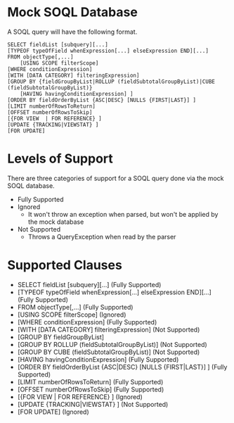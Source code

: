 # Mock SOQL Database


A SOQL query will have the following format.

```
SELECT fieldList [subquery][...]
[TYPEOF typeOfField whenExpression[...] elseExpression END][...]
FROM objectType[,...] 
    [USING SCOPE filterScope]
[WHERE conditionExpression]
[WITH [DATA CATEGORY] filteringExpression]
[GROUP BY {fieldGroupByList|ROLLUP (fieldSubtotalGroupByList)|CUBE (fieldSubtotalGroupByList)} 
    [HAVING havingConditionExpression] ] 
[ORDER BY fieldOrderByList {ASC|DESC} [NULLS {FIRST|LAST}] ]
[LIMIT numberOfRowsToReturn]
[OFFSET numberOfRowsToSkip]
[{FOR VIEW  | FOR REFERENCE} ]
[UPDATE {TRACKING|VIEWSTAT} ]
[FOR UPDATE]
```

# Levels of Support
There are three categories of support for a SOQL query done via the mock SOQL database.
* Fully Supported
* Ignored
  * It won't throw an exception when parsed, but won't be applied by the mock database
* Not Supported
  * Throws a QueryException when read by the parser

# Supported Clauses
* SELECT fieldList \[subquery\]\[...\] (Fully Supported)
* \[TYPEOF typeOfField whenExpression\[...\] elseExpression END\]\[...\] (Fully Supported)
* FROM objectType\[,...\] (Fully Supported)
* \[USING SCOPE filterScope\] (Ignored)
* \[WHERE conditionExpression\] (Fully Supported)
* \[WITH \[DATA CATEGORY\] filteringExpression\] (Not Supported)
* \[GROUP BY fieldGroupByList\]
* \[GROUP BY ROLLUP (fieldSubtotalGroupByList)\] (Not Supported)
* \[GROUP BY CUBE (fieldSubtotalGroupByList)\] (Not Supported)
* \[HAVING havingConditionExpression\] (Fully Supported)
* \[ORDER BY fieldOrderByList {ASC|DESC} \[NULLS {FIRST|LAST}\] \] (Fully Supported)
* \[LIMIT numberOfRowsToReturn\] (Fully Supported)
* \[OFFSET numberOfRowsToSkip\] (Fully Supported)
* \[{FOR VIEW  | FOR REFERENCE} \] (Ignored)
* \[UPDATE {TRACKING|VIEWSTAT} \] (Not Supported)
* \[FOR UPDATE\] (Ignored)